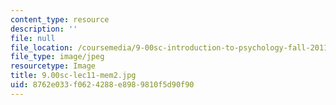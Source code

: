 ```yaml
---
content_type: resource
description: ''
file: null
file_location: /coursemedia/9-00sc-introduction-to-psychology-fall-2011/8762e033f0624288e8989810f5d90f90_9.00sc-lec11-mem2.jpg
file_type: image/jpeg
resourcetype: Image
title: 9.00sc-lec11-mem2.jpg
uid: 8762e033-f062-4288-e898-9810f5d90f90
---
```

